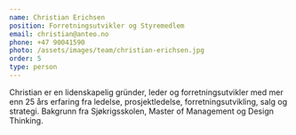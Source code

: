 ```yaml
---
name: Christian Erichsen
position: Forretningsutvikler og Styremedlem
email: christian@anteo.no
phone: +47 90041590
photo: /assets/images/team/christian-erichsen.jpg
order: 5
type: person
---
```


Christian er en lidenskapelig gründer, leder og forretningsutvikler med mer enn 25 års erfaring fra ledelse, prosjektledelse, forretningsutvikling, salg og strategi. Bakgrunn fra Sjøkrigsskolen, Master of Management og Design Thinking.
